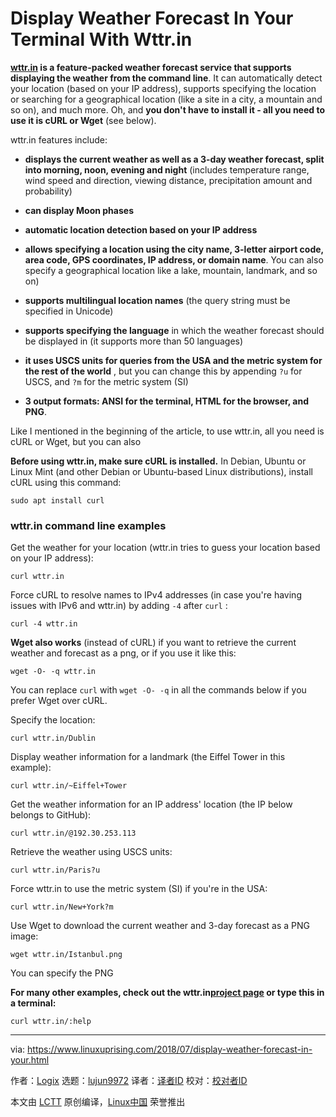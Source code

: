 Display Weather Forecast In Your Terminal With Wttr.in
======
**[wttr.in][1] is a feature-packed weather forecast service that supports displaying the weather from the command line**. It can automatically detect your location (based on your IP address), supports specifying the location or searching for a geographical location (like a site in a city, a mountain and so on), and much more. Oh, and **you don't have to install it - all you need to use it is cURL or Wget** (see below).

wttr.in features include:

  * **displays the current weather as well as a 3-day weather forecast, split into morning, noon, evening and night** (includes temperature range, wind speed and direction, viewing distance, precipitation amount and probability)

  * **can display Moon phases**

  * **automatic location detection based on your IP address**

  * **allows specifying a location using the city name, 3-letter airport code, area code, GPS coordinates, IP address, or domain name**. You can also specify a geographical location like a lake, mountain, landmark, and so on)

  * **supports multilingual location names** (the query string must be specified in Unicode)

  * **supports specifying the language** in which the weather forecast should be displayed in (it supports more than 50 languages)

  * **it uses USCS units for queries from the USA and the metric system for the rest of the world** , but you can change this by appending `?u` for USCS, and `?m` for the metric system (SI)

  * **3 output formats: ANSI for the terminal, HTML for the browser, and PNG**.




Like I mentioned in the beginning of the article, to use wttr.in, all you need is cURL or Wget, but you can also

**Before using wttr.in, make sure cURL is installed.** In Debian, Ubuntu or Linux Mint (and other Debian or Ubuntu-based Linux distributions), install cURL using this command:
```
sudo apt install curl

```

### wttr.in command line examples

Get the weather for your location (wttr.in tries to guess your location based on your IP address):
```
curl wttr.in

```

Force cURL to resolve names to IPv4 addresses (in case you're having issues with IPv6 and wttr.in) by adding `-4` after `curl` :
```
curl -4 wttr.in

```

**Wget also works** (instead of cURL) if you want to retrieve the current weather and forecast as a png, or if you use it like this:
```
wget -O- -q wttr.in

```

You can replace `curl` with `wget -O- -q` in all the commands below if you prefer Wget over cURL.

Specify the location:
```
curl wttr.in/Dublin

```

Display weather information for a landmark (the Eiffel Tower in this example):
```
curl wttr.in/~Eiffel+Tower

```

Get the weather information for an IP address' location (the IP below belongs to GitHub):
```
curl wttr.in/@192.30.253.113

```

Retrieve the weather using USCS units:
```
curl wttr.in/Paris?u

```

Force wttr.in to use the metric system (SI) if you're in the USA:
```
curl wttr.in/New+York?m

```

Use Wget to download the current weather and 3-day forecast as a PNG image:
```
wget wttr.in/Istanbul.png

```

You can specify the PNG

**For many other examples, check out the wttr.in[project page][2] or type this in a terminal:**
```
curl wttr.in/:help

```


--------------------------------------------------------------------------------

via: https://www.linuxuprising.com/2018/07/display-weather-forecast-in-your.html

作者：[Logix][a]
选题：[lujun9972](https://github.com/lujun9972)
译者：[译者ID](https://github.com/译者ID)
校对：[校对者ID](https://github.com/校对者ID)

本文由 [LCTT](https://github.com/LCTT/TranslateProject) 原创编译，[Linux中国](https://linux.cn/) 荣誉推出

[a]:https://plus.google.com/118280394805678839070
[1]:https://wttr.in/
[2]:https://github.com/chubin/wttr.in
[3]:https://github.com/chubin/wttr.in#installation
[4]:https://github.com/schachmat/wego
[5]:https://github.com/chubin/wttr.in#supported-formats
